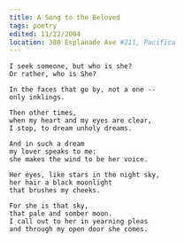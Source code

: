 ```yaml
---
title: A Song to the Beloved
tags: poetry
edited: 11/22/2004
location: 380 Esplanade Ave #211, Pacifica
---
```


    I seek someone, but who is she?
    Or rather, who is She?

    In the faces that go by, not a one --
    only inklings.

    Then other times,
    when my heart and my eyes are clear,
    I stop, to dream unholy dreams.

    And in such a dream
    my lover speaks to me:
    she makes the wind to be her voice.

    Her eyes, like stars in the night sky,
    her hair a black moonlight
    that brushes my cheeks.

    For she is that sky,
    that pale and somber moon.
    I call out to her in yearning pleas
    and through my open door she comes.


